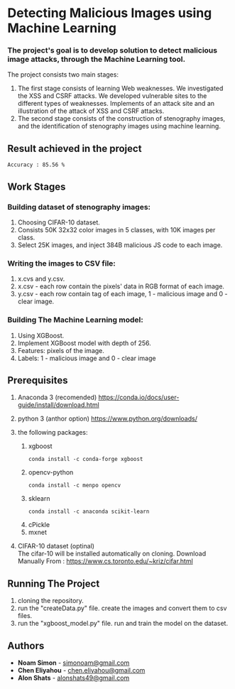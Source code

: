 
# Detecting Malicious Images using Machine Learning
### The project's goal is to develop solution to detect malicious image attacks, through the Machine Learning tool.
The project consists two main stages:
1.	The first stage consists of learning Web weaknesses. We investigated the XSS and CSRF attacks. We developed vulnerable sites to the
    different types of weaknesses. Implements of an attack site and an illustration of the attack of XSS and CSRF attacks. 
2.	The second stage consists of the construction of stenography images, and the identification of stenography images using machine
    learning.
    
## Result achieved in the project
    Accuracy : 85.56 %
 
## Work Stages
### Building dataset of stenography images: 
1. Choosing CIFAR-10 dataset. 
2. Consists 50K 32x32 color images in 5 classes, with 10K images per class.
3. Select 25K images, and inject 384B malicious JS code to each image. 

### Writing the images to CSV file:
1. x.cvs and y.csv.
2. x.csv - each row contain the pixels' data in RGB format of each image.
3. y.csv - each row contain tag of each image, 1 - malicious image and 0 - clear image.

### Building The Machine Learning model:
1. Using XGBoost. 
2. Implement XGBoost model with depth of 256.
3. Features: pixels of the image.
4. Labels: 1 - malicious image and 0 - clear image


## Prerequisites
1.	Anaconda 3 (recomended)
    https://conda.io/docs/user-guide/install/download.html

2.	python 3 (anthor option)
    https://www.python.org/downloads/  

3. the following packages:
    1.  xgboost
        ```
        conda install -c conda-forge xgboost 
        ```
    2.	opencv-python
        ```
        conda install -c menpo opencv
        ```
    3.	sklearn
        ```
        conda install -c anaconda scikit-learn
        ```
    4.	cPickle
    5.	mxnet

4.  CIFAR-10 dataset (optinal)	
    The cifar-10 will be installed automatically on cloning.
    Download Manually From : https://www.cs.toronto.edu/~kriz/cifar.html


## Running The Project
1.  cloning the repository.
2.  run the "createData.py" file.
    create the images and convert them to csv files.
3.  run the "xgboost_model.py" file.
    run and train the model on the dataset.


## Authors

* **Noam Simon** - simonoam@gmail.com
* **Chen Eliyahou** - chen.eliyahou@gmail.com
* **Alon Shats** - alonshats49@gmail.com

